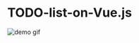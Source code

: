 # TODO-list-on-Vue.js
![demo gif](https://github.com/matikka96/TODO-list-on-Vue.js/blob/master/demo.gif?raw=true)
